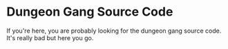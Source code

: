 # Dungeon Gang Source Code
If you're here, you are probably looking for the dungeon gang source code. It's really bad but here you go.
